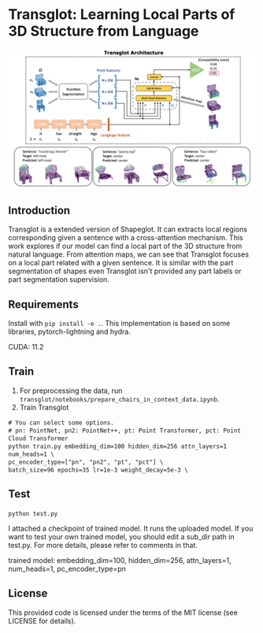 # Transglot: Learning Local Parts of 3D Structure from Language

![representative](doc/images/teaser.png)


## Introduction
Transglot is a extended version of Shapeglot. It can extracts local regions corresponding given a sentence with a cross-attention mechanism.
This work explores if our model can find a local part of the 3D structure from natural language.
From attention maps, we can see that Transglot focuses on a local part related with a given sentence.
It is similar with the part segmentation of shapes even Transglot isn't provided any part labels or part segmentation supervision.

## Requirements
Install with `pip install -e .`. This implementation is based on some libraries, pytorch-lightning and hydra.

CUDA: 11.2
## Train
1. For preprocessing the data, run `transglot/notebooks/prepare_chairs_in_context_data.ipynb`.
2. Train Transglot
```
# You can select some options. 
# pn: PointNet, pn2: PointNet++, pt: Point Transformer, pct: Point Cloud Transformer
python train.py embedding_dim=100 hidden_dim=256 attn_layers=1 num_heads=1 \
pc_encoder_type=["pn", "pn2", "pt", "pct"] \
batch_size=96 epochs=35 lr=1e-3 weight_decay=5e-3 \
```

## Test
`python test.py`

I attached a checkpoint of trained model. It runs the uploaded model.
If you want to test your own trained model, you should edit a sub_dir path in test.py.
For more details, please refer to comments in that.

trained model: embedding_dim=100, hidden_dim=256, attn_layers=1, num_heads=1, pc_encoder_type=pn


## License
This provided code is licensed under the terms of the MIT license (see LICENSE for details).
